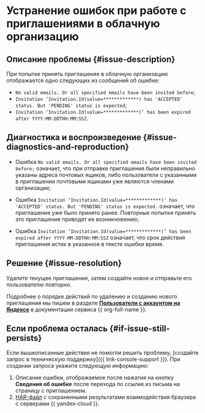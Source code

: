 # Устранение ошибок при работе с приглашениями в облачную организацию


## Описание проблемы {#issue-description}

При попытке принять приглашение в облачную организацию отображается одно следующих из сообщений об ошибке:

* `No valid emails. Or all specified emails have been invited before`;
* `Invitation ‘Invitation.Id(value=*************) has 'ACCEPTED' status. But 'PENDING' status is expected`;
* `Invitation ‘Invitation.Id(value=*************)’ has been expired after YYYY-MM-DDTHH:MM:SSZ`.

## Диагностика и воспроизведение {#issue-diagnostics-and-reproduction}

* Ошибка `No valid emails. Or all specified emails have been invited before;` означает, что при отправке приглашения были неправильно указаны адреса почтовых ящиков, либо пользователи с указанными в приглашении почтовыми ящиками уже являются членами организации;

* Ошибка `Invitation ‘Invitation.Id(value=*************)' has 'ACCEPTED' status. But 'PENDING' status is expected.` означает, что приглашение уже было принято ранее. Повторные попытки принять это приглашение приводят ее возникновению;

* Ошибка `Invitation ‘Invitation.Id(value=*************)’ has been expired after YYYY-MM-DDTHH:MM:SSZ` означает, что срок действия приглашения истек в указанное в тексте ошибки время. 

## Решение {#issue-resolution}

Удалите текущее приглашение, затем создайте новое и отправьте его пользователю повторно.

Подробнее о порядке действий по удалению и созданию нового приглашения мы пишем в разделе [**Пользователи с аккаунтом на Яндексе**](../../../organization/operations/add-account.md#useraccount) в документации сервиса {{ org-full-name }}.

## Если проблема осталась {#if-issue-still-persists}

Если вышеописанные действия не помогли решить проблему, [создайте запрос в техническую поддержку]({{ link-console-support }}). При создании запроса укажите следующую информацию:

1. Описание ошибки, отображаемое после нажатия на кнопку **Сведения об ошибке** после перехода по ссылке из письма на страницу с приглашением.
1. [HAR-файл](../../../support/create-har.md) с сохраненными результатами взаимодействия браузера с серверами {{ yandex-cloud }}.
